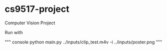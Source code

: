 # cs9517-project
Computer Vision Project

Run with 

""" console
	python main.py ../inputs/clip_test.m4v -i ../inputs/poster.png
"""